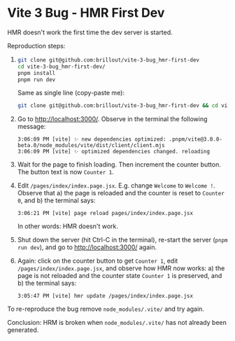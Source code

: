 # Vite 3 Bug - HMR First Dev

HMR doesn't work the first time the dev server is started.

Reproduction steps:

1. ```bash
   git clone git@github.com:brillout/vite-3-bug_hmr-first-dev
   cd vite-3-bug_hmr-first-dev/
   pnpm install
   pnpm run dev
   ```

   Same as single line (copy-paste me):

   ```bash
   git clone git@github.com:brillout/vite-3-bug_hmr-first-dev && cd vite-3-bug_hmr-first-dev/ && pnpm install && pnpm run dev
   ```

2. Go to [http://localhost:3000/](http://localhost:3000/). Observe in the terminal the following message:
   ```
   3:06:09 PM [vite] ✨ new dependencies optimized: .pnpm/vite@3.0.0-beta.0/node_modules/vite/dist/client/client.mjs
   3:06:09 PM [vite] ✨ optimized dependencies changed. reloading
   ```

3. Wait for the page to finish loading. Then increment the counter button. The button text is now `Counter 1`.

4. Edit `/pages/index/index.page.jsx`. E.g. change `Welcome` to `Welcome !`. Observe that a) the page is reloaded and the counter is reset to `Counter 0`, and b) the terminal says:
   ```
   3:06:21 PM [vite] page reload pages/index/index.page.jsx
   ```
   In other words: HMR doesn't work.

5. Shut down the server (hit Ctrl-C in the terminal), re-start the server (`pnpm run dev`), and go to [http://localhost:3000/](http://localhost:3000/) again.

6. Again: click on the counter button to get `Counter 1`, edit `/pages/index/index.page.jsx`, and observe how HMR now works: a) the page is not reloaded and the counter state `Counter 1` is preserved, and b) the terminal says:
   ```
   3:05:47 PM [vite] hmr update /pages/index/index.page.jsx
   ```

To re-reproduce the bug remove `node_modules/.vite/` and try again.

Conclusion: HRM is broken when `node_modules/.vite/` has not already been generated.
